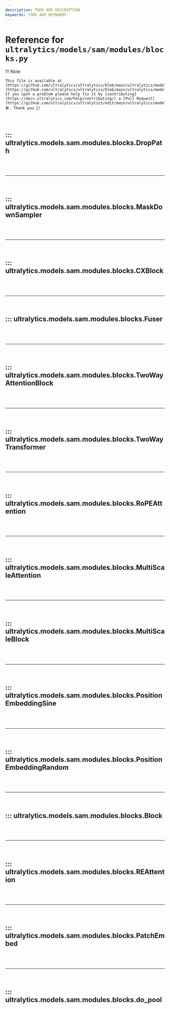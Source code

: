 ```yaml
---
description: TODO ADD DESCRIPTION
keywords: TODO ADD KEYWORDS
---
```


# Reference for `ultralytics/models/sam/modules/blocks.py`

!!! Note

    This file is available at [https://github.com/ultralytics/ultralytics/blob/main/ultralytics/models/sam/modules/blocks.py](https://github.com/ultralytics/ultralytics/blob/main/ultralytics/models/sam/modules/blocks.py). If you spot a problem please help fix it by [contributing](https://docs.ultralytics.com/help/contributing/) a [Pull Request](https://github.com/ultralytics/ultralytics/edit/main/ultralytics/models/sam/modules/blocks.py) 🛠️. Thank you 🙏!

<br>

## ::: ultralytics.models.sam.modules.blocks.DropPath

<br><br><hr><br>

## ::: ultralytics.models.sam.modules.blocks.MaskDownSampler

<br><br><hr><br>

## ::: ultralytics.models.sam.modules.blocks.CXBlock

<br><br><hr><br>

## ::: ultralytics.models.sam.modules.blocks.Fuser

<br><br><hr><br>

## ::: ultralytics.models.sam.modules.blocks.TwoWayAttentionBlock

<br><br><hr><br>

## ::: ultralytics.models.sam.modules.blocks.TwoWayTransformer

<br><br><hr><br>

## ::: ultralytics.models.sam.modules.blocks.RoPEAttention

<br><br><hr><br>

## ::: ultralytics.models.sam.modules.blocks.MultiScaleAttention

<br><br><hr><br>

## ::: ultralytics.models.sam.modules.blocks.MultiScaleBlock

<br><br><hr><br>

## ::: ultralytics.models.sam.modules.blocks.PositionEmbeddingSine

<br><br><hr><br>

## ::: ultralytics.models.sam.modules.blocks.PositionEmbeddingRandom

<br><br><hr><br>

## ::: ultralytics.models.sam.modules.blocks.Block

<br><br><hr><br>

## ::: ultralytics.models.sam.modules.blocks.REAttention

<br><br><hr><br>

## ::: ultralytics.models.sam.modules.blocks.PatchEmbed

<br><br><hr><br>

## ::: ultralytics.models.sam.modules.blocks.do_pool

<br><br>
